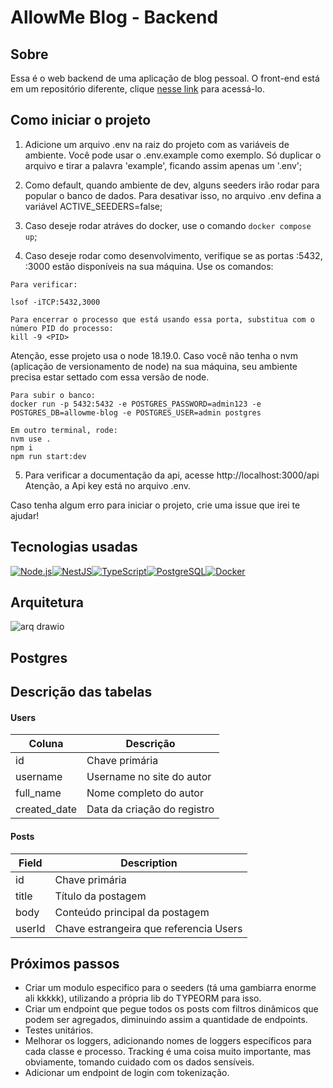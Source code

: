 # AllowMe Blog - Backend
 

## Sobre

Essa é o web backend de uma aplicação de blog pessoal.
O front-end está em um repositório diferente, clique [nesse link](https://github.com/nathborges/allowme-blog-front) para acessá-lo.


## Como iniciar o projeto


1. Adicione um arquivo .env na raiz do projeto com as variáveis de ambiente. Você pode usar o .env.example como exemplo. Só duplicar o arquivo e tirar a palavra 'example', ficando assim apenas um '.env';
2. Como default, quando ambiente de dev, alguns seeders irão rodar para popular o banco de dados. Para desativar isso, no arquivo .env defina a variável ACTIVE_SEEDERS=false;

3. Caso deseje rodar atráves do docker, use o comando `docker compose up`;
4. Caso deseje rodar como desenvolvimento, verifique se as portas :5432, :3000 estão disponíveis na sua máquina.
Use os comandos:
```
Para verificar:

lsof -iTCP:5432,3000 

Para encerrar o processo que está usando essa porta, substitua com o número PID do processo:
kill -9 <PID> 
```

Atenção, esse projeto usa o node 18.19.0. Caso você não tenha o nvm (aplicação de versionamento de node) na sua máquina, seu ambiente precisa estar settado com essa versão de node.

```
Para subir o banco:
docker run -p 5432:5432 -e POSTGRES_PASSWORD=admin123 -e POSTGRES_DB=allowme-blog -e POSTGRES_USER=admin postgres

Em outro terminal, rode:
nvm use .
npm i
npm run start:dev
```
5. Para verificar a documentação da api, acesse http://localhost:3000/api
Atenção, a Api key está no arquivo .env.

 Caso tenha algum erro para iniciar o projeto, crie uma issue que irei te ajudar!
 
 ## Tecnologias usadas
 
<div style="display:flex">
<a href="https://nodejs.org/"><img src="https://img.shields.io/badge/-Node.js-339933?style=flat-square&logo=node.js&logoColor=white" alt="Node.js"/></a>
  <a href="https://nestjs.com/"><img src="https://img.shields.io/badge/-NestJs-ea2845?style=flat-square&logo=nestjs&logoColor=white" alt="NestJS"/></a>
<a href="https://www.typescriptlang.org/"><img src="https://img.shields.io/badge/-TypeScript-3178C6?style=flat-square&logo=typescript&logoColor=white" alt="TypeScript"/></a>
<a href="https://www.postgresql.org/"><img src="https://img.shields.io/badge/-PostgreSQL-336791?style=flat-square&logo=postgresql&logoColor=white" alt="PostgreSQL"/></a> 
  <a href="https://www.docker.com/"><img src="https://img.shields.io/badge/-Docker-2496ED?style=flat-square&logo=docker&logoColor=white" alt="Docker"/></a>
</div>


## Arquitetura

![arq drawio](https://github.com/nathborges/allowme-blog/assets/84536972/76dbc051-f5cf-4a64-b14c-8699bf8b4263)

## Postgres 
## Descrição das tabelas

#### Users
Coluna | Descrição
----|----
id| Chave primária
username| Username no site do autor
full_name | Nome completo do autor
created_date | Data da criação do registro


#### Posts
Field | Description
----|-------
 id | Chave primária
 title | Título da postagem
 body | Conteúdo principal da postagem
 userId | Chave estrangeira que referencia Users

 ## Próximos passos
 - Criar um modulo especifico para o seeders (tá uma gambiarra enorme ali kkkkk), utilizando a própria lib do TYPEORM para isso.
 - Criar um endpoint que pegue todos os posts com filtros dinâmicos que podem ser agregados, diminuindo assim a quantidade de endpoints.
 - Testes unitários.
 - Melhorar os loggers, adicionando nomes de loggers específicos para cada classe e processo. Tracking é uma coisa muito importante, mas obviamente, tomando cuidado com os dados sensíveis.
 - Adicionar um endpoint de login com tokenização.
